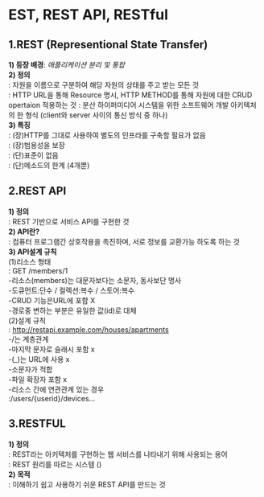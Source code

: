 # EST, REST API, RESTful


## 1.REST (Representional State Transfer)  
**1) 등장 배경**: _애플리케이션 분리 및 통합_  
**2) 정의**  
: 자원을 이름으로 구분하여 해당 자원의 상태를 주고 받는 모든 것  
: HTTP URL을 통해 Resource 명시, HTTP METHOD를 통해 자원에 대한 CRUD opertaion 적용하는 것
: 분산 하이퍼미디어 시스템을 위한 소프트웨어 개발 아키텍처의 한 형식  (client와 server 사이의 통신 방식 중 하나)  
**3) 특징**  
: (장)HTTP를 그대로 사용하여 별도의 인프라를 구축할 필요가 없음  
: (장)범용성을 보장  
: (단)표준이 없음  
: (단)메소드의 한계 (4개뿐)  


## 2.REST API  
**1) 정의**  
: REST 기반으로 서비스 API를 구현한 것  
**2) API란?**  
: 컴퓨터 프로그램간 상호작용을 촉진하며, 서로 정보를 교환가능 하도록 하는 것  
__3) API설계 규칙__  
(1)리소스 형태  
: GET /members/1  
    -리소스(members)는 대문자보다는 소문자, 동사보단 명사  
    -도큐먼트:단수 / 컬렉션:복수 / 스토어:복수  
    -CRUD 기능은URL에 포함 X  
    -경로중 변하는 부분은 유일한 값(id)로 대체  
(2)설계 규칙  
: http://restapi.example.com/houses/apartments  
    -/는 계층관계  
    -마지막 문자로 슬래시 포함 x  
    -(_)는 URL에 사용 x  
    -소문자가 적합  
    -파일 확장자 포함 x  
    -리소스 간에 연관관계 있는 경우  
        :/users/{userid}/devices...  


## 3.RESTFUL  
**1) 정의**  
: REST라는 아키텍처를 구현하는 웹 서비스를 나타내기 위해 사용되는 용어  
: REST 원리를 따르는 시스템 ()  
**2) 목적**  
: 이해하기 쉽고 사용하기 쉬운 REST API를 만드는 것  
